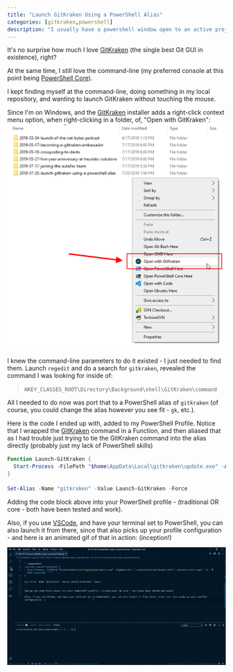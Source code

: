 ```yaml
---
title: "Launch GitKraken Using a PowerShell Alias"
categories: [gitkraken,powershell]
description: "I usually have a powershell window open to an active projects folder, and sometimes I just want to fire off GitKraken at that same folder, from the PowerShell window."
---
```


It's no surprise how much I love [GitKraken](https://www.gitkraken.com/git-client) (the single best Git GUI in existence), right?

At the same time, I still love the command-line (my preferred console at this point being [PowerShell Core](https://github.com/PowerShell/PowerShell/releases/tag/v6.2.2)).

I kept finding myself at the command-line, doing something in my local repository, and wanting to launch GitKraken without touching the mouse.

Since I'm on Windows, and the [GitKraken](https://www.gitkraken.com/git-client) installer adds a right-click context menu option, when right-clicking in a folder, of, "Open with GitKraken":
![right-click context menu option](right-click-kraken.png)

I knew the command-line parameters to do it existed - I just needed to find them.  Launch `regedit` and do a search for `gitkraken`, revealed the command I was looking for inside of:
> `HKEY_CLASSES_ROOT\Directory\Background\shell\GitKraken\command`

All I needed to do now was port that to a PowerShell alias of `gitkraken` (of course, you could change the alias however you see fit - `gk`, etc.).

Here is the code I ended up with, added to my PowerShell Profile.  Notice that I wrapped the [GitKraken](https://www.gitkraken.com/git-client) command in a Function, and then aliased that as I had trouble just trying to tie the GitKraken command into the alias directly (probably just my lack of PowerShell skills)

```powershell
Function Launch-GitKraken {
  Start-Process -FilePath "$home\AppData\Local\gitkraken\update.exe" -ArgumentList "--processStart=gitkraken.exe","--process-start-args=`"-p `"$(Get-Location)`"`""
}

Set-Alias -Name "gitkraken" -Value Launch-GitKraken -Force
```

Adding the code block above into your PowerShell profile - (traditional OR core - both have been tested and work).

Also, if you use [VSCode](https://code.visualstudio.com/), and have your terminal set to PowerShell, you can also launch it from there, since that also picks up your profile configuration - and here is an animated gif of that in action: (inception!)

[![POSH Kraken in Action](posh-kraken-thumbnail.gif)](posh-kraken.gif "click here for larger version")
